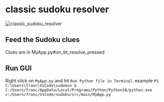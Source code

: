 # classic sudoku resolver
![classic_sudoku_resolver](https://github.com/franco144/sudoku/blob/main/doc/classic_sudoku_resolver.gif?raw=true)

## Feed the Sudoku clues
Clues are in MyApp.py#on_bt_resolve_pressed

## Run GUI

Right click on `MyApp.py` and hit `Run Python file in Terminal`. 
example `PS C:\Users\franc\VsCode\sudoku> & C:/Users/franc/AppData/Local/Programs/Python/Python38/python.exe c:/Users/franc/VsCode/sudoku/src/main/MyApp.py`

